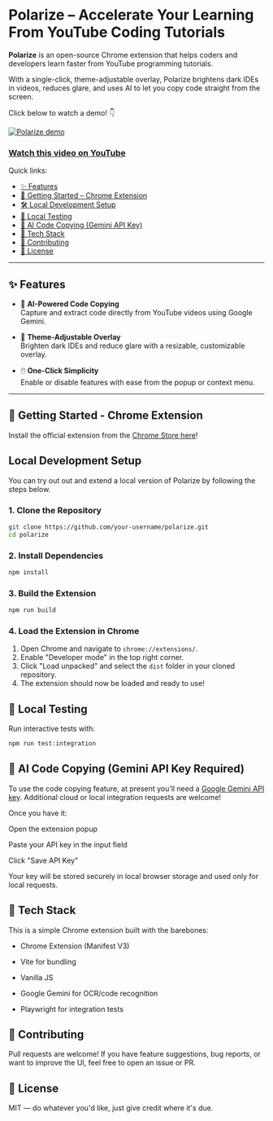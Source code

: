 # Polarize – Accelerate Your Learning From YouTube Coding Tutorials

**Polarize** is an open-source Chrome extension that helps coders and developers learn faster from YouTube programming tutorials.

With a single-click, theme-adjustable overlay, Polarize brightens dark IDEs in videos, reduces glare, and uses AI to let you copy code straight from the screen.

Click below to watch a demo! 👇

[![Polarize demo](https://youtu.be/4GJ-CJ7CXxk/maxresdefault.jpg)](https://youtu.be/4GJ-CJ7CXxk)

### [Watch this video on YouTube](https://youtu.be/4GJ-CJ7CXxk)

Quick links:

- [✨ Features](#-features)  
- [🚀 Getting Started – Chrome Extension](#-getting-started---chrome-extension)  
- [🛠️ Local Development Setup](#local-development-setup)
- [🧪 Local Testing](#-local-testing)  
- [🔐 AI Code Copying (Gemini API Key)](#-ai-code-copying-gemini-api-key-required)  
- [🧩 Tech Stack](#-tech-stack)  
- [👐 Contributing](#-contributing)  
- [📄 License](#-license)  

---

## ✨ Features

- 🎯 **AI-Powered Code Copying**  
  Capture and extract code directly from YouTube videos using Google Gemini.

- 🌈 **Theme-Adjustable Overlay**  
  Brighten dark IDEs and reduce glare with a resizable, customizable overlay.

- 🖱️ **One-Click Simplicity**  
  Enable or disable features with ease from the popup or context menu.

---

## 🚀 Getting Started - Chrome Extension

Install the official extension from the [Chrome Store here](https://chromewebstore.google.com/detail/polarize/dngjajbgmgdmdjcckfablmklmmnbnjke?authuser=0&hl=en-GB)!

## Local Development Setup

You can try out out and extend a local version of Polarize by following the steps below.

### 1. Clone the Repository

```bash
git clone https://github.com/your-username/polarize.git
cd polarize
```

### 2. Install Dependencies

```bash
npm install
```

### 3. Build the Extension

```bash
npm run build
``` 

### 4. Load the Extension in Chrome
1. Open Chrome and navigate to `chrome://extensions/`.
2. Enable "Developer mode" in the top right corner.
3. Click "Load unpacked" and select the `dist` folder in your cloned repository.
4. The extension should now be loaded and ready to use!


## 🧪 Local Testing

Run interactive tests with:

```bash
npm run test:integration
```

## 🔐 AI Code Copying (Gemini API Key Required)

To use the code copying feature, at present you’ll need a [Google Gemini API key](https://ai.google.dev/gemini-api/docs/api-key).  Additional cloud or local integration requests are welcome!

Once you have it:

Open the extension popup

Paste your API key in the input field

Click "Save API Key"

Your key will be stored securely in local browser storage and used only for local requests.

## 🧩 Tech Stack

This is a simple Chrome extension built with the barebones:

- Chrome Extension (Manifest V3)

- Vite for bundling

- Vanilla JS

- Google Gemini for OCR/code recognition

- Playwright for integration tests


## 👐 Contributing

Pull requests are welcome! If you have feature suggestions, bug reports, or want to improve the UI, feel free to open an issue or PR.

## 📄 License

MIT — do whatever you'd like, just give credit where it's due.


